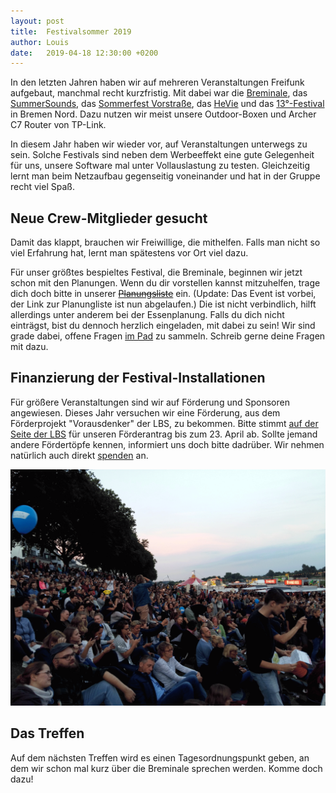 ```yaml
---
layout: post
title:  Festivalsommer 2019
author: Louis
date:   2019-04-18 12:30:00 +0200
---
```

In den letzten Jahren haben wir auf mehreren Veranstaltungen Freifunk aufgebaut,
 manchmal recht kurzfristig.
Mit dabei war die [Breminale](/blog/2018/12/09/rueckblick-auf-die-breminale-2018.html),
 das [SummerSounds](/blog/2017/08/21/summersounds-2017.html),
 das [Sommerfest Vorstraße](/blog/2018/06/17/sommerfest-vorstraße.html),
 das [HeVie](/blog/2017/09/15/hevie.html)
 und das [13°-Festival](/blog/2018/11/06/13grad.html) in Bremen Nord. 
Dazu nutzen wir meist unsere Outdoor-Boxen und Archer C7 Router von TP-Link.

In diesem Jahr haben wir wieder vor, auf Veranstaltungen unterwegs zu sein.
Solche Festivals sind neben dem Werbeeffekt eine gute Gelegenheit für uns,
 unsere Software mal unter Vollauslastung zu testen.
Gleichzeitig lernt man beim Netzaufbau gegenseitig voneinander und hat in der Gruppe recht viel Spaß.

## Neue Crew-Mitglieder gesucht
Damit das klappt, brauchen wir Freiwillige,
 die mithelfen.
Falls man nicht so viel Erfahrung hat,
 lernt man spätestens vor Ort viel dazu.

Für unser größtes bespieltes Festival, die Breminale,
 beginnen wir jetzt schon mit den Planungen.
Wenn du dir vorstellen kannst mitzuhelfen,
 trage dich doch bitte in unserer ~~[Planungsliste]()~~ ein. (Update: Das Event ist vorbei, der Link zur Planungliste ist nun abgelaufen.)
Die ist nicht verbindlich, hilft allerdings unter anderem bei der Essenplanung.
Falls du dich nicht einträgst, bist du dennoch herzlich eingeladen, mit dabei zu sein!
Wir sind grade dabei, offene Fragen [im Pad](https://hackmd.io/HPeyrnwxQD2Ny9fUaZoiKQ?view) zu sammeln.
 Schreib gerne deine Fragen mit dazu.

## Finanzierung der Festival-Installationen
Für größere Veranstaltungen sind wir auf Förderung und Sponsoren angewiesen.
Dieses Jahr versuchen wir eine Förderung, aus dem Förderprojekt "Vorausdenker" der LBS, zu bekommen. 
Bitte stimmt [auf der Seite der LBS](https://lbs-vorausdenker.de/contributors/geraetebeschaffung-fuer-freies-wlan-an-besonderen-punkten-und-fuer-festivals-projekt-breminale-2019/?item=1353) für unseren Förderantrag bis zum 23. April ab.
Sollte jemand andere Fördertöpfe kennen, informiert uns doch bitte dadrüber.
Wir nehmen natürlich auch direkt [spenden](/verein/#spenden) an.

<a href="/blog/files/2019-04-16/breminale_wlan.gif"><img src="/blog/files/2019-04-16/breminale_wlan.gif" alt="Freifunk Nutzer auf der Breminale (mit animierten Wifi-Symbolen)" style="max-height:400px"></a>

## Das Treffen
Auf dem nächsten Treffen wird es einen Tagesordnungspunkt geben, an dem wir schon mal kurz über die Breminale sprechen werden. Komme doch dazu!
